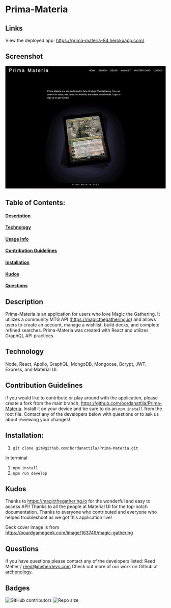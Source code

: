 # Prima-Materia

## Links

View the deployed app: https://prima-materia-84.herokuapp.com/

## Screenshot

![screenshot](./client/public/prima-materia-home.jpg)

## Table of Contents:

#### [Description](#description)

#### [Technology](#technology)

#### [Usage Info](#usage-info)

#### [Contribution Guidelines](#contribution-guidelines)

#### [Installation](#installation)

#### [Kudos](#kudos)

#### [Questions](#questions)

## Description

Prima-Materia is an application for users who love Magic the Gathering. It utilizes a community MTG API (https://magicthegathering.io) and allows users to create an account, manage a wishlist, build decks, and complete refined searches. Prima-Materia was created with React and utilizes GraphQL API practices.

## Technology

Node, React, Apollo, GraphQL, MongoDB, Mongoose, Bcrypt, JWT, Express, and Material UI.

## Contribution Guidelines

if you would like to contribute or play around with the application, please create a fork from the main branch, https://github.com/bordanattila/Prima-Materia. Install it on your device and be sure to do an `npm install` from the root file. Contact any of the developers below with questions or to ask us about reviewing your changes!

## Installation:

1. `git clone git@github.com:bordanattila/Prima-Materia.git`

In terminal

1. `npm install`
2. `npm run develop`

## Kudos

Thanks to https://magicthegathering.io for the wonderful and easy to access API! Thanks to all the people at Material UI for the top-notch documentation. Thanks to everyone who contributed and everyone who helped troubleshoot as we got this application live!

Deck cover image is from https://boardgamegeek.com/image/163749/magic-gathering

## Questions

If you have questions please contact any of the developers listed: Reed Meher / reed@meherdevs.com
Check out more of our work on Github at [archonology](https://github.com/archonology).

## Badges

<img alt="GitHub contributors" src="https://img.shields.io/github/contributors/bordanattila/Prima-Materia">
<img alt="Repo size" src="https://img.shields.io/github/repo-size/bordanattila/react-portfolio?color=information">
